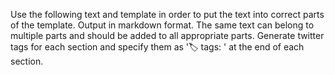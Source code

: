 Use the following text and template in order to put the text into correct parts of the template. 
Output in markdown format. 
The same text can belong to multiple parts and should be added to all appropriate parts. 
Generate twitter tags for each section and specify them as '🏷️ tags: ' at the end of each section.